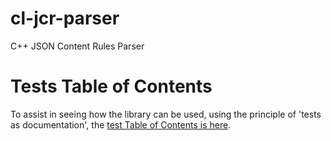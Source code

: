 cl-jcr-parser
===============
C++ JSON Content Rules Parser

Tests Table of Contents
======================
To assist in seeing how the library can be used, using the principle of
'tests as documentation', the [test Table of Contents is
here](test/clunit-toc.md).
